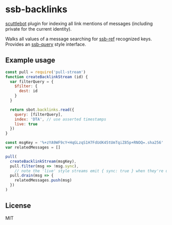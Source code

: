 # ssb-backlinks

[scuttlebot](http://scuttlebutt.nz/) plugin for indexing all link mentions of messages (including private for the current identity).

Walks all values of a message searching for [ssb-ref](https://github.com/ssbc/ssb-ref) recognized keys. Provides an [ssb-query](https://github.com/dominictarr/ssb-query) style interface.

## Example usage

```js
const pull = require('pull-stream')
function createBacklinkStream (id) {
  var filterQuery = {
    $filter: {
      dest: id
    }
  }

  return sbot.backlinks.read({
    query: [filterQuery],
    index: 'DTA', // use asserted timestamps
    live: true
  })
}

const msgKey = '%+zYA9WF9cY+HqGLzqS1H7FdUdK45tUmTqiZ85p+RNOQ=.sha256'
var relatedMessages = []

pull(
  createBacklinkStream(msgKey),
  pull.filter(msg => !msg.sync),
    // note the 'live' style streams emit { sync: true } when they're up to date!
  pull.drain(msg => {
    relatedMessages.push(msg)
  })
)
```


## License

MIT
